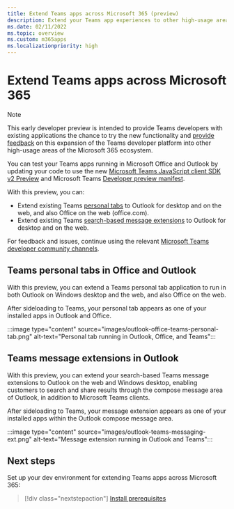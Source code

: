 ```yaml
---
title: Extend Teams apps across Microsoft 365 (preview)
description: Extend your Teams app experiences to other high-usage areas of Microsoft 365 
ms.date: 02/11/2022
ms.topic: overview
ms.custom: m365apps
ms.localizationpriority: high
---
```

# Extend Teams apps across Microsoft 365

> [!NOTE]
> This early developer preview is intended to provide Teams developers with existing applications the chance to try the new functionality and [provide feedback](/microsoftteams/platform/feedback) on this expansion of the Teams developer platform into other high-usage areas of the Microsoft 365 ecosystem.

You can test your Teams apps running in Microsoft Office and Outlook by updating your code to use the new [Microsoft Teams JavaScript client SDK v2 Preview](using-teams-client-sdk-preview.md) and Microsoft Teams [Developer preview manifest](../resources/schema/manifest-schema-dev-preview.md).

With this preview, you can:

- Extend existing Teams [personal tabs](/microsoftteams/platform/tabs/how-to/create-personal-tab) to Outlook for desktop and on the web, and also Office on the web (office.com).
- Extend existing Teams [search-based message extensions](/microsoftteams/platform/messaging-extensions/how-to/search-commands/define-search-command) to Outlook for desktop and on the web.

For feedback and issues, continue using the relevant [Microsoft Teams developer community channels](/microsoftteams/platform/feedback).

## Teams personal tabs in Office and Outlook

With this preview, you can extend a Teams personal tab application to run in both Outlook on Windows desktop and the web, and also Office on the web.

After sideloading to Teams, your personal tab appears as one of your installed apps in Outlook and Office.

:::image type="content" source="images/outlook-office-teams-personal-tab.png" alt-text="Personal tab running in Outlook, Office, and Teams":::

## Teams message extensions in Outlook

With this preview, you can extend your search-based Teams message extensions to Outlook on the web and Windows desktop, enabling customers to search and share results through the compose message area of Outlook, in addition to Microsoft Teams clients.

After sideloading to Teams, your message extension appears as one of your installed apps within the Outlook compose message area.

:::image type="content" source="images/outlook-teams-messaging-ext.png" alt-text="Message extension running in Outlook and Teams":::

## Next steps

Set up your dev environment for extending Teams apps across Microsoft 365:

> [!div class="nextstepaction"]
> [Install prerequisites](prerequisites.md)
